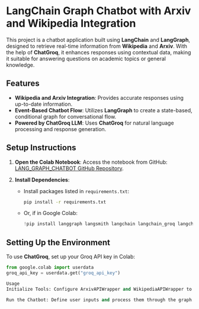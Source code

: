 # LangChain Graph Chatbot with Arxiv and Wikipedia Integration

This project is a chatbot application built using **LangChain** and **LangGraph**, designed to retrieve real-time information from **Wikipedia** and **Arxiv**. With the help of **ChatGroq**, it enhances responses using contextual data, making it suitable for answering questions on academic topics or general knowledge.

## Features

- **Wikipedia and Arxiv Integration**: Provides accurate responses using up-to-date information.
- **Event-Based Chatbot Flow**: Utilizes **LangGraph** to create a state-based, conditional graph for conversational flow.
- **Powered by ChatGroq LLM**: Uses **ChatGroq** for natural language processing and response generation.

## Setup Instructions

1. **Open the Colab Notebook**: Access the notebook from GitHub: [LANG_GRAPH_CHATBOT GitHub Repository](https://github.com/DarshanG12/LANG_GRAPH_CHATBOT.git).

2. **Install Dependencies**:
   - Install packages listed in `requirements.txt`:
     ```bash
     pip install -r requirements.txt
     ```
   - Or, if in Google Colab:
     ```python
     !pip install langgraph langsmith langchain langchain_groq langchain_community arxiv wikipedia
     ```

## Setting Up the Environment

To use **ChatGroq**, set up your Groq API key in Colab:

```python
from google.colab import userdata
groq_api_key = userdata.get("groq_api_key")

Usage
Initialize Tools: Configure ArxivAPIWrapper and WikipediaAPIWrapper to retrieve top results.

Run the Chatbot: Define user inputs and process them through the graph. For example:
